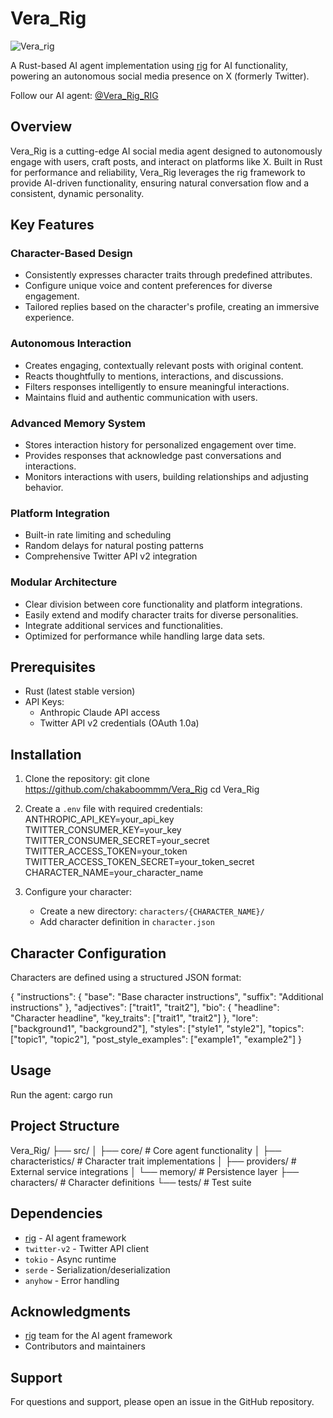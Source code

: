# Vera_Rig


![Vera_rig](https://github.com/user-attachments/assets/0e9efce3-09d7-47b0-8573-47ff9385a9a2)


A Rust-based AI agent implementation using [rig](https://github.com/0xPlaygrounds/rig) for AI functionality, powering an autonomous social media presence on X (formerly Twitter).

Follow our AI agent: [@Vera_Rig_RIG](https://x.com/Vera_Rig_RIG)

## Overview

Vera_Rig is a cutting-edge AI social media agent designed to autonomously engage with users, craft posts, and interact on platforms like X. Built in Rust for performance and reliability, Vera_Rig leverages the rig framework to provide AI-driven functionality, ensuring natural conversation flow and a consistent, dynamic personality.

## Key Features

### Character-Based Design
- Consistently expresses character traits through predefined attributes.
- Configure unique voice and content preferences for diverse engagement.
- Tailored replies based on the character's profile, creating an immersive experience.

### Autonomous Interaction
- Creates engaging, contextually relevant posts with original content.
- Reacts thoughtfully to mentions, interactions, and discussions.
- Filters responses intelligently to ensure meaningful interactions.
- Maintains fluid and authentic communication with users.

### Advanced Memory System
- Stores interaction history for personalized engagement over time.
- Provides responses that acknowledge past conversations and interactions.
- Monitors interactions with users, building relationships and adjusting behavior.

### Platform Integration
- Built-in rate limiting and scheduling
- Random delays for natural posting patterns
- Comprehensive Twitter API v2 integration

### Modular Architecture
- Clear division between core functionality and platform integrations.
- Easily extend and modify character traits for diverse personalities.
- Integrate additional services and functionalities.
- Optimized for performance while handling large data sets.

## Prerequisites

- Rust (latest stable version)
- API Keys:
  - Anthropic Claude API access
  - Twitter API v2 credentials (OAuth 1.0a)

## Installation

1. Clone the repository:
git clone https://github.com/chakaboommm/Vera_Rig
cd Vera_Rig

2. Create a `.env` file with required credentials:
ANTHROPIC_API_KEY=your_api_key
TWITTER_CONSUMER_KEY=your_key
TWITTER_CONSUMER_SECRET=your_secret
TWITTER_ACCESS_TOKEN=your_token
TWITTER_ACCESS_TOKEN_SECRET=your_token_secret
CHARACTER_NAME=your_character_name

3. Configure your character:
   - Create a new directory: `characters/{CHARACTER_NAME}/`
   - Add character definition in `character.json`

## Character Configuration

Characters are defined using a structured JSON format:

{
  "instructions": {
    "base": "Base character instructions",
    "suffix": "Additional instructions"
  },
  "adjectives": ["trait1", "trait2"],
  "bio": {
    "headline": "Character headline",
    "key_traits": ["trait1", "trait2"]
  },
  "lore": ["background1", "background2"],
  "styles": ["style1", "style2"],
  "topics": ["topic1", "topic2"],
  "post_style_examples": ["example1", "example2"]
}

## Usage

Run the agent:
cargo run

## Project Structure

Vera_Rig/
├── src/
│   ├── core/           # Core agent functionality
│   ├── characteristics/ # Character trait implementations
│   ├── providers/      # External service integrations
│   └── memory/         # Persistence layer
├── characters/         # Character definitions
└── tests/             # Test suite

## Dependencies

- [rig](https://github.com/0xPlaygrounds/rig) - AI agent framework
- `twitter-v2` - Twitter API client
- `tokio` - Async runtime
- `serde` - Serialization/deserialization
- `anyhow` - Error handling


## Acknowledgments

- [rig](https://github.com/0xPlaygrounds/rig) team for the AI agent framework
- Contributors and maintainers

## Support

For questions and support, please open an issue in the GitHub repository.
